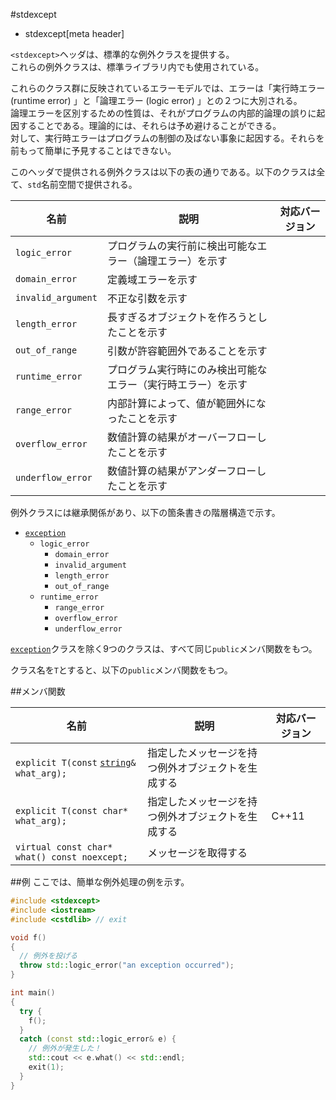 #stdexcept
* stdexcept[meta header]

`<stdexcept>`ヘッダは、標準的な例外クラスを提供する。  
これらの例外クラスは、標準ライブラリ内でも使用されている。

これらのクラス群に反映されているエラーモデルでは、エラーは「実行時エラー (runtime error) 」と「論理エラー (logic error) 」との２つに大別される。  
論理エラーを区別するための性質は、それがプログラムの内部的論理の誤りに起因することである。理論的には、それらは予め避けることができる。  
対して、実行時エラーはプログラムの制御の及ばない事象に起因する。それらを前もって簡単に予見することはできない。

このヘッダで提供される例外クラスは以下の表の通りである。以下のクラスは全て、`std`名前空間で提供される。


| 名前 | 説明 | 対応バージョン |
|--------------------|--------------------------------------------|-------|
| `logic_error`      | プログラムの実行前に検出可能なエラー（論理エラー）を示す | |
| `domain_error`     | 定義域エラーを示す | |
| `invalid_argument` | 不正な引数を示す | |
| `length_error`     | 長すぎるオブジェクトを作ろうとしたことを示す | |
| `out_of_range`     | 引数が許容範囲外であることを示す | |
| `runtime_error`    | プログラム実行時にのみ検出可能なエラー（実行時エラー）を示す | |
| `range_error`      | 内部計算によって、値が範囲外になったことを示す | |
| `overflow_error`   | 数値計算の結果がオーバーフローしたことを示す | |
| `underflow_error`  | 数値計算の結果がアンダーフローしたことを示す | |

例外クラスには継承関係があり、以下の箇条書きの階層構造で示す。

- [`exception`](/reference/exception/exception.md)
	- `logic_error`
		- `domain_error`
		- `invalid_argument`
		- `length_error`
		- `out_of_range`
	- `runtime_error`
		- `range_error`
		- `overflow_error`
		- `underflow_error`

[`exception`](/reference/exception/exception.md)クラスを除く9つのクラスは、すべて同じ`public`メンバ関数をもつ。 

クラス名を`T`とすると、以下の`public`メンバ関数をもつ。

##メンバ関数

| 名前 | 説明 | 対応バージョン |
|--------------------|--------------------------------------------|-------|
| `explicit T(const` [`string`](/reference/string/basic_string.md)`& what_arg);` | 指定したメッセージを持つ例外オブジェクトを生成する | |
| `explicit T(const char* what_arg);` | 指定したメッセージを持つ例外オブジェクトを生成する | C++11 |
| `virtual const char* what() const noexcept;` | メッセージを取得する | |


##例
ここでは、簡単な例外処理の例を示す。

```cpp
#include <stdexcept>
#include <iostream>
#include <cstdlib> // exit

void f()
{
  // 例外を投げる
  throw std::logic_error("an exception occurred");
}

int main()
{
  try {
    f();
  }
  catch (const std::logic_error& e) {
    // 例外が発生した！
    std::cout << e.what() << std::endl;
    exit(1);
  }
}
```


